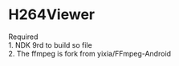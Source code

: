H264Viewer
==========
Required  
	1. NDK 9rd to build so file  
	2. The ffmpeg is fork from yixia/FFmpeg-Android